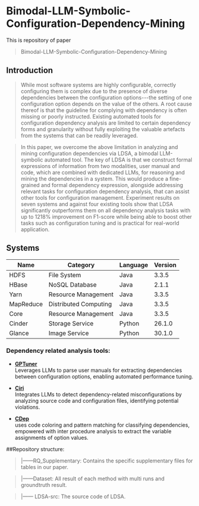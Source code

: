 # Bimodal-LLM-Symbolic-Configuration-Dependency-Mining

This is repository of paper
>Bimodal-LLM-Symbolic-Configuration-Dependency-Mining

## Introduction

>While most software systems are highly configurable, correctly configuring them is complex due to the presence of diverse dependencies between the configuration options---the setting of one configuration option depends on the value of the others. A root cause thereof is that the guideline for complying with dependency is often missing or poorly instructed. Existing automated tools for configuration dependency analysis are limited to certain dependency forms and granularity without fully exploiting the valuable artefacts from the systems that can be readily leveraged.

>In this paper, we overcome the above limitation in analyzing and mining configuration dependencies via LDSA, a bimodal LLM-symbolic automated tool. The key of LDSA is that we construct formal expressions of information from two modalities, user manual and code, which are combined with dedicated LLMs, for reasoning and mining the dependencies in a system. This would produce a fine-grained and formal dependency expression, alongside addressing relevant tasks for configuration dependency analysis, that can assist other tools for configuration management. Experiment results on seven systems and against four existing tools show that LDSA significantly outperforms them on all dependency analysis tasks with up to 1218% improvement on F1-score while being able to boost other tasks such as configuration tuning and is practical for real-world application.


## Systems
| Name           | Category              | Language | Version  |
|----------------|-----------------------|----------|----------|
| HDFS           | File System           | Java     | 3.3.5    |
| HBase          | NoSQL Database        | Java     | 2.1.1    |
| Yarn           | Resource Management   | Java     | 3.3.5    |
| MapReduce      | Distributed Computing | Java     | 3.3.5    |
| Core           | Resource Management   | Java     | 3.3.5    |
| Cinder         | Storage Service       | Python   | 26.1.0   |
| Glance         | Image Service         | Python   | 30.1.0   |

###  Dependency related analysis tools:
- **[GPTuner](https://github.com/SolidLao/GPTuner)**  
  Leverages LLMs to parse user manuals for extracting dependencies between configuration options, enabling automated performance tuning.

- **[Ciri](https://github.com/xlab-uiuc/ciri/tree/main/icse25_data)**  
  Integrates LLMs to detect dependency-related misconfigurations by analyzing source code and configuration files, identifying potential violations.

- **[CDep](https://github.com/xlab-uiuc/cdep-fse-ae)**  
  uses code coloring and pattern matching for classifying dependencies, empowered with inter procedure analysis to extract the variable assignments of option values. 
  


##Repository structure:

> |——RQ_Supplementary: Contains the specific supplementary files for tables in our paper.

>  |——Dataset: All result of each method with multi runs and groundtruth result.

> |—— LDSA-src: The source code of LDSA.